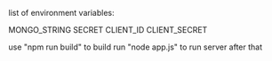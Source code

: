 list of environment variables:

MONGO_STRING
SECRET
CLIENT_ID
CLIENT_SECRET  

use "npm run build" to build
run "node app.js" to run server after that
